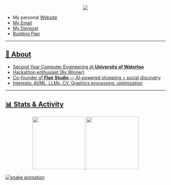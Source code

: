 <!-- Hero -->
<p align="center">
  <img src="https://readme-typing-svg.demolab.com?font=Inter&size=28&pause=1200&color=36C5F0&center=true&vCenter=true&width=900&lines=Hey%2C+I'm+Anton+Lee+%F0%9F%91%8B;Computer+Engineering+%40+University+of+Waterloo" />
</p>

- My personal <a href="https://antonlee.ca">Website
- My <a href="mailto:ach2lee@uwaterloo.ca">Email
- My <a href="https://devpost.com/cx">Devpost
- Building <a href="https://flair.social">Flair

---

## 👋 About
- Second Year Computer Engineering @ **University of Waterloo**
- Hackathon enthusiast (8x Winner)
- Co-founder of **Flair Studio** — AI-powered shopping + social discovery
- Interests: AI/ML, LLMs, CV, Graphics processing, optimization

---

## 📊 Stats & Activity
<p align="center">
  <img height="165" src="https://github-readme-stats.vercel.app/api?username=anton-chl&show_icons=true&theme=tokyonight&hide_border=true"/>
  <img height="165" src="https://github-readme-streak-stats.herokuapp.com?user=anton-chl&theme=tokyonight&hide_border=true"/>
</p>


![snake animation](https://github.com/anton-chl/anton-chl/output/github-contributions-snake.svg)

